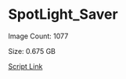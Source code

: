 # SpotLight_Saver

Image Count: 1077

Size: 0.675 GB

[Script Link](https://github.com/liuyal/Archive/blob/master/Python/Utilities/Miscellaneous/spotlight_saver.py)